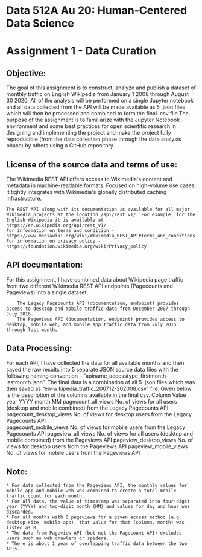 # Data 512A Au 20: Human-Centered Data Science 
# Assignment 1 - Data Curation

## Objective:

The goal of this assignment is to construct, analyze and publish a dataset of monthly traffic on English Wikipedia from January 1 2008 through August 30 2020. All of the analysis will be performed on a single Jupyter notebook and all data collected from the API will be made available as 5 .json files which will then be processed and combined to form the final .csv file.The purpose of the assignment is to familiarize with the Jupyter Notebook environment and some best practices for open scientific research in designing and implementing the project and make the project fully reproducible (from the data collection phase through the data analysis phase) by others using a GitHub repository.

## License of the source data and terms of use:

The Wikimedia REST API offers access to Wikimedia's content and metadata in machine-readable formats. Focused on high-volume use cases, it tightly integrates with Wikimedia's globally distributed caching infrastructure.

    The REST API along with its documentation is available for all major Wikimedia projects at the location /api/rest_v1/. For example, for the English Wikipedia it is available at https://en.wikipedia.org/api/rest_v1/
    For information on terms and condition - https://www.mediawiki.org/wiki/Wikimedia_REST_API#Terms_and_conditions
    For information on privacy policy - https://foundation.wikimedia.org/wiki/Privacy_policy

## API documentation:

For this assignment, I have combined data about Wikipedia page traffic from two different Wikimedia REST API endpoints (Pagecounts and Pageviews) into a single dataset.

        The Legacy Pagecounts API (documentation, endpoint) provides access to desktop and mobile traffic data from December 2007 through July 2016.
        The Pageviews API (documentation, endpoint) provides access to desktop, mobile web, and mobile app traffic data from July 2015 through last month.

## Data Processing:

For each API, I have collected the data for all available months and then saved the raw results into 5 separate JSON source data files with the following naming convention – “apiname_accesstype_firstmonth-lastmonth.json”. The final data is a combination of all 5 .json files which was then saved as “en-wikipedia_traffic_200712-202008.csv” file. Given below is the description of the columns available in the final csv.
Column 	Value
year 	YYYY
month 	MM
pagecount_all_views 	No. of views for all users (desktop and mobile combined) from the Legacy Pagecounts API
pagecount_desktop_views No. of views for desktop users from the Legacy Pagecounts API 	
pagecount_mobile_views 	No. of views for mobile users from the Legacy Pagecounts API
pageview_all_views 	No. of views for all users (desktop and mobile combined) from the Pageviews API
pageview_desktop_views 	No. of views for desktop users from the Pageviews API
pageview_mobile_views 	No. of views for mobile users from the Pageviews API

## Note:

    * For data collected from the Pageviews API, the monthly values for mobile-app and mobile-web was combined to create a total mobile traffic count for each month.
    * For all data, the value of timestamp was separated into four-digit year (YYYY) and two-digit month (MM) and values for day and hour was discarded.
    * For all months with 0 pageviews for a given access method (e.g. desktop-site, mobile-app), that value for that (column, month) was listed as 0.
    * The data from Pageview API (but not the Pagecount API) excludes users such as web crawlers or spiders.
    * There is about 1 year of overlapping traffic data between the two APIs.

